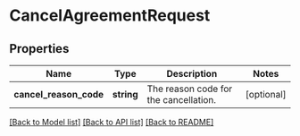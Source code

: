 # CancelAgreementRequest

## Properties
Name | Type | Description | Notes
------------ | ------------- | ------------- | -------------
**cancel_reason_code** | **string** | The reason code for the cancellation. | [optional] 

[[Back to Model list]](../README.md#documentation-for-models) [[Back to API list]](../README.md#documentation-for-api-endpoints) [[Back to README]](../README.md)


